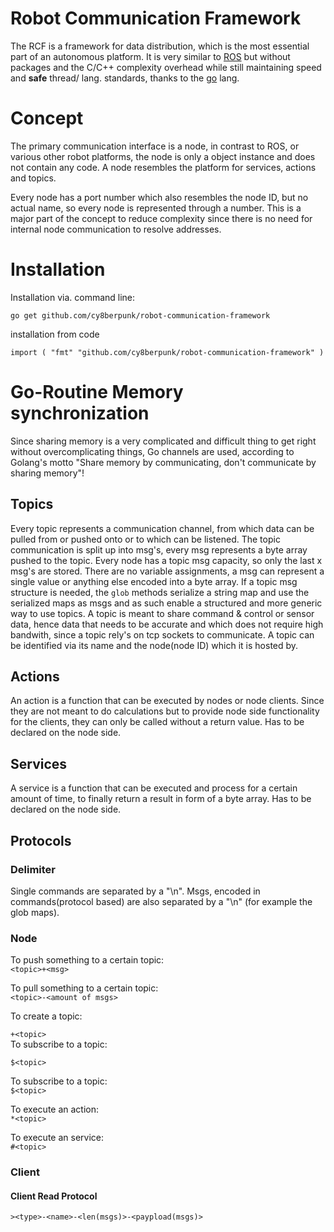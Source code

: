 # Robot Communication Framework

The RCF is a framework for data distribution, which is the most essential part of an autonomous platform. It is very similar to [ROS](https://www.ros.org/) but without packages and the C/C++ complexity overhead while still maintaining speed and **safe** thread/ lang. standards, thanks to the [go](https://golang.org/) lang.

# Concept

The primary communication interface is a node, in contrast to ROS, or various other robot platforms, the node is only a object instance and does not contain any code. A node resembles the platform for services, actions and topics.

Every node has a port number which also resembles the node ID, but no actual name, so every node is represented through a number. This is a major part of the concept to reduce complexity since there is no need for internal node communication to resolve addresses.

# Installation

Installation via. command line: <br>

`go get github.com/cy8berpunk/robot-communication-framework` <br>

installation from code

`
import (
    "fmt"
    "github.com/cy8berpunk/robot-communication-framework"
)
`
# Go-Routine Memory synchronization

Since sharing memory is a very complicated and difficult thing to get right without overcomplicating things, Go channels are used, according to Golang's motto "Share memory by communicating, don't communicate by sharing memory"!

## Topics

Every topic represents a communication channel, from which data can be pulled from or pushed onto or to which can be listened.
The topic communication is split up into msg's, every msg represents a byte array pushed to the topic. Every node has a topic msg capacity, so only the last x msg's are stored. There are no variable assignments, a msg can represent a single value or anything else encoded into a byte array. If a topic msg structure is needed, the `glob` methods serialize a string map and use the serialized maps as msgs and as such enable a structured and more generic way to use topics.
A topic is meant to share command & control or sensor data, hence data that needs to be accurate and which does not require high bandwith, since a topic rely's on tcp sockets to communicate.
A topic can be identified via its name and the node(node ID) which it is hosted by.

## Actions

An action is a function that can be executed by nodes or node clients. Since they are not meant to do calculations but to provide node side
functionality for the clients, they can only be called without a return value.
Has to be declared on the node side.

## Services

A service is a function that can be executed and process for a certain amount of time, to finally return a result in form of a byte array.
Has to be declared on the node side.

## Protocols

### Delimiter

Single commands are separated by a "\n". Msgs, encoded in commands(protocol based) are also separated by a "\n" (for example the glob maps).

### Node

To push something to a certain topic: <br>
`<topic>+<msg>` <br>

To pull something to a certain topic: <br>
`<topic>-<amount of msgs>` <br>

To create a topic: <br>

`+<topic>` <br>
To subscribe to a topic: <br>

`$<topic>` <br>

To subscribe to a topic: <br>
`$<topic>` <br>

To execute an action: <br>
`*<topic>` <br>

To execute an service: <br>
`#<topic>` <br>


### Client

#### Client Read Protocol <br>
`><type>-<name>-<len(msgs)>-<paypload(msgs)>`

